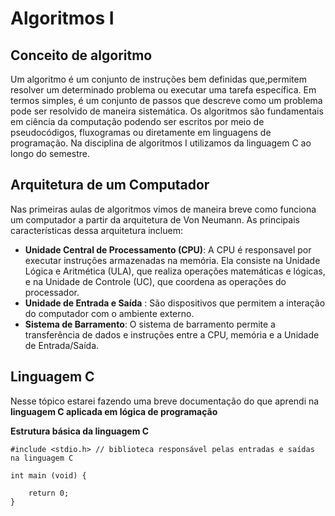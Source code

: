 # Algoritmos I

## Conceito de algoritmo

Um algoritmo é um conjunto de instruções bem definidas que,permitem resolver um determinado problema ou executar uma tarefa específica. Em termos simples, é um conjunto de passos que descreve como um problema pode ser resolvido de maneira sistemática. Os algoritmos são fundamentais em ciência da computação podendo ser escritos por meio de pseudocódigos, fluxogramas ou diretamente em linguagens de programação. Na disciplina de algoritmos I utilizamos da linguagem C ao longo do semestre.

## Arquitetura de um Computador

Nas primeiras aulas de algoritmos vimos de maneira breve como funciona um computador a partir da arquitetura de Von Neumann. As principais características dessa arquitetura incluem:

- **Unidade Central de Processamento (CPU)**: A CPU é responsavel por executar instruções armazenadas na memória. Ela consiste na Unidade Lógica e Aritmética (ULA), que realiza operações matemáticas e lógicas, e na Unidade de Controle (UC), que coordena as operações do processador.
- **Unidade de Entrada e Saída** : São dispositivos que permitem a interação do computador com o ambiente externo.
- **Sistema de Barramento**: O sistema de barramento permite a transferência de dados e instruções entre a CPU, memória e a Unidade de Entrada/Saída.

## Linguagem C

Nesse tópico estarei fazendo uma breve documentação do que aprendi na **linguagem C aplicada em lógica de programação**

**Estrutura básica da linguagem C**

```
#include <stdio.h> // biblioteca responsável pelas entradas e saídas na linguagem C

int main (void) {

    return 0;
}
```
